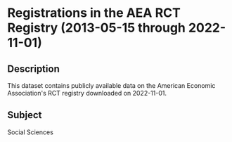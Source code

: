 # Registrations in the AEA RCT Registry (2013-05-15 through 2022-11-01)

## Description 
This dataset contains publicly available data on the American Economic Association's RCT registry downloaded on 2022-11-01.

## Subject
Social Sciences
